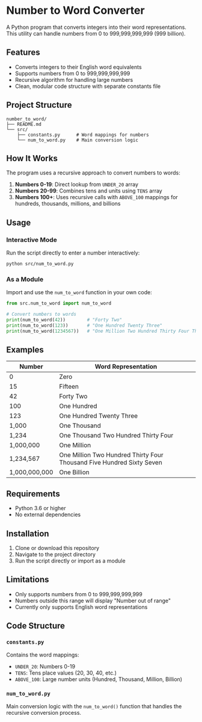 # Number to Word Converter

A Python program that converts integers into their word representations. This utility can handle numbers from 0 to 999,999,999,999 (999 billion).

## Features

- Converts integers to their English word equivalents
- Supports numbers from 0 to 999,999,999,999
- Recursive algorithm for handling large numbers
- Clean, modular code structure with separate constants file

## Project Structure

```
number_to_word/
├── README.md
└── src/
    ├── constants.py      # Word mappings for numbers
    └── num_to_word.py    # Main conversion logic
```

## How It Works

The program uses a recursive approach to convert numbers to words:

1. **Numbers 0-19**: Direct lookup from `UNDER_20` array
2. **Numbers 20-99**: Combines tens and units using `TENS` array
3. **Numbers 100+**: Uses recursive calls with `ABOVE_100` mappings for hundreds, thousands, millions, and billions

## Usage

### Interactive Mode
Run the script directly to enter a number interactively:

```bash
python src/num_to_word.py
```

### As a Module
Import and use the `num_to_word` function in your own code:

```python
from src.num_to_word import num_to_word

# Convert numbers to words
print(num_to_word(42))        # "Forty Two"
print(num_to_word(123))       # "One Hundred Twenty Three"
print(num_to_word(1234567))   # "One Million Two Hundred Thirty Four Thousand Five Hundred Sixty Seven"
```

## Examples

| Number | Word Representation |
|--------|-------------------|
| 0 | Zero |
| 15 | Fifteen |
| 42 | Forty Two |
| 100 | One Hundred |
| 123 | One Hundred Twenty Three |
| 1,000 | One Thousand |
| 1,234 | One Thousand Two Hundred Thirty Four |
| 1,000,000 | One Million |
| 1,234,567 | One Million Two Hundred Thirty Four Thousand Five Hundred Sixty Seven |
| 1,000,000,000 | One Billion |

## Requirements

- Python 3.6 or higher
- No external dependencies

## Installation

1. Clone or download this repository
2. Navigate to the project directory
3. Run the script directly or import as a module

## Limitations

- Only supports numbers from 0 to 999,999,999,999
- Numbers outside this range will display "Number out of range"
- Currently only supports English word representations

## Code Structure

### `constants.py`
Contains the word mappings:
- `UNDER_20`: Numbers 0-19
- `TENS`: Tens place values (20, 30, 40, etc.)
- `ABOVE_100`: Large number units (Hundred, Thousand, Million, Billion)

### `num_to_word.py`
Main conversion logic with the `num_to_word()` function that handles the recursive conversion process.

